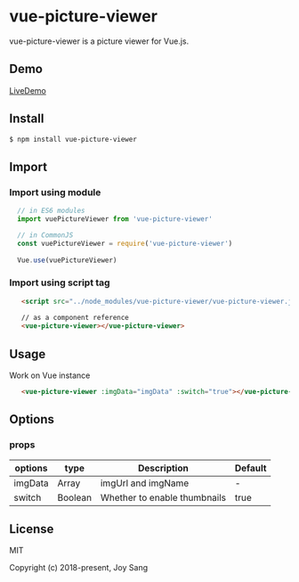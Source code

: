 # vue-picture-viewer

vue-picture-viewer is a picture viewer for Vue.js.


## Demo

[LiveDemo](http://p8ny46w8x.bkt.clouddn.com/index.html?2018-09-22)

## Install

```bash
$ npm install vue-picture-viewer
```

## Import

### Import using module

```js
  // in ES6 modules
  import vuePictureViewer from 'vue-picture-viewer'

  // in CommonJS
  const vuePictureViewer = require('vue-picture-viewer')
  
  Vue.use(vuePictureViewer)
```

### Import using script tag

```html
   <script src="../node_modules/vue-picture-viewer/vue-picture-viewer.js"></script>
   
   // as a component reference
   <vue-picture-viewer></vue-picture-viewer>
```


## Usage

Work on Vue instance
```html
   <vue-picture-viewer :imgData="imgData" :switch="true"></vue-picture-viewer>
```
## Options

### props
  | options | type | Description | Default |
  | -----| -----| -----| -----|
  | imgData| Array | imgUrl and imgName| - |
  | switch | Boolean | Whether to enable thumbnails | true |


## License

MIT

Copyright (c) 2018-present, Joy Sang

